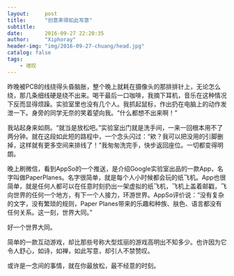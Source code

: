 ```yaml
---
layout:     post
title:      "创意来得如此写意"
subtitle:   
date:       2016-09-27 22:20:35
author:     "Xiphoray"
header-img: "img/2016-09-27-chuang/head.jpg"
catalog: false
tags:     
    - 嗟叹
---
```



昨晚被PCB的线绕得头昏脑胀，整个晚上就耗在摄像头的那排排针上，无论怎么绕，那几条细线硬是绕不出来。喝干最后一口咖啡，我摘下耳机，音乐在这种情况下反而显得烦躁。实验室里也没有几个人。我抓起鼠标，作出扔在电脑上的动作发泄一下。身旁的同学无奈的笑着望向我。“什么都想不出来啊！”

我站起身来如厕。“就当是放松吧。”实验室出门就是洗手间，一来一回根本用不了两分钟。就在这段如此短的路程中，一个念头闪过：“欸？我可以把没用的引脚删掉，这样就有更多空间来排线了！”我匆匆洗完手，快步返回座位。一切都变得明朗。

晚上刷微信，看到AppSo的一个推送，是介绍Google实验室出品的一款App，名字叫做PaperPlanes。名字很简单，就是每个人小时候都会玩的纸飞机。App也很简单，就是任何人都可以在任意时刻扔出一架虚拟的纸飞机，飞机上盖着邮戳，飞向世界的任何一个地方，有下一个人接力，环游世界。AppSo评价说：“没有复杂的文字，没有繁琐的规则，Paper Planes带来的乐趣和种族、肤色、语言都没有任何关系。这一刻，世界大同。”

好一个世界大同。

简单的一款互动游戏，却比那些号称大型炫丽的游戏高明出不知多少。也许因为它令人舒心，如诗，如禅，如此写意，却引人不禁赞叹。

或许是一念间的事情，就在你最放松，最不经意的时刻。
